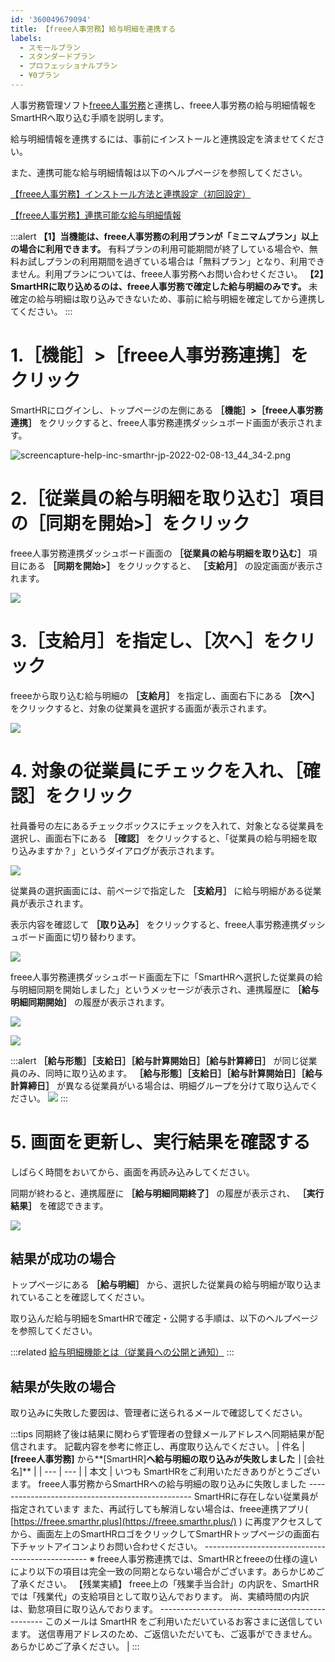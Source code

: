 ```yaml
---
id: '360049679094'
title: 【freee人事労務】給与明細を連携する
labels:
  - スモールプラン
  - スタンダードプラン
  - プロフェッショナルプラン
  - ¥0プラン
---
```

人事労務管理ソフト[freee人事労務](https://www.freee.co.jp/hr/)と連携し、freee人事労務の給与明細情報をSmartHRへ取り込む手順を説明します。

給与明細情報を連携するには、事前にインストールと連携設定を済ませてください。

また、連携可能な給与明細情報は以下のヘルプページを参照してください。

[【freee人事労務】インストール方法と連携設定（初回設定）](https://knowledge.smarthr.jp/hc/ja/articles/360026262773)

[【freee人事労務】連携可能な給与明細情報](https://knowledge.smarthr.jp/hc/ja/articles/360049747674)

:::alert
 **【1】当機能は、freee人事労務の利用プランが「ミニマムプラン」以上の場合に利用できます。** 
有料プランの利用可能期間が終了している場合や、無料お試しプランの利用期間を過ぎている場合は「無料プラン」となり、利用できません。利用プランについては、freee人事労務へお問い合わせください。
 **【2】SmartHRに取り込めるのは、freee人事労務で確定した給与明細のみです。** 
未確定の給与明細は取り込みできないため、事前に給与明細を確定してから連携してください。
:::

# 1.［機能］>［freee人事労務連携］をクリック

SmartHRにログインし、トップページの左側にある **［機能］>［freee人事労務連携］** をクリックすると、freee人事労務連携ダッシュボード画面が表示されます。

![screencapture-help-inc-smarthr-jp-2022-02-08-13_44_34-2.png](./screencapture-help-inc-smarthr-jp-2022-02-08-13_44_34-2.png)

# 2.［従業員の給与明細を取り込む］項目の［同期を開始>］をクリック

freee人事労務連携ダッシュボード画面の **［従業員の給与明細を取り込む］** 項目にある **［同期を開始>］** をクリックすると、 **［支給月］** の設定画面が表示されます。

![](./__________2022-02-09_15_19_16.png)

# 3.［支給月］を指定し、［次へ］をクリック

freeeから取り込む給与明細の **［支給月］** を指定し、画面右下にある **［次へ］** をクリックすると、対象の従業員を選択する画面が表示されます。

![](./__________2022-02-09_15_21_08.png)

# 4\. 対象の従業員にチェックを入れ、［確認］をクリック

社員番号の左にあるチェックボックスにチェックを入れて、対象となる従業員を選択し、画面右下にある **［確認］** をクリックすると、「従業員の給与明細を取り込みますか？」というダイアログが表示されます。

![](./__________2022-02-09_15_28_06.png)

従業員の選択画面には、前ページで指定した **［支給月］** に給与明細がある従業員が表示されます。

表示内容を確認して **［取り込み］** をクリックすると、freee人事労務連携ダッシュボード画面に切り替わります。

![](./__________2022-02-09_15_46_30.png)

freee人事労務連携ダッシュボード画面左下に「SmartHRへ選択した従業員の給与明細同期を開始しました」というメッセージが表示され、連携履歴に **［給与明細同期開始］** の履歴が表示されます。

![](./__________2021-01-29_16_18_20.png)

![](./__________2022-02-09_15_48_05.png)

:::alert
 **［給与形態］［支給日］［給与計算開始日］［給与計算締日］** が同じ従業員のみ、同時に取り込めます。
 **［給与形態］［支給日］［給与計算開始日］［給与計算締日］** が異なる従業員がいる場合は、明細グループを分けて取り込んでください。
![](./SmartHR_freee_01.png)
:::

# 5\. 画面を更新し、実行結果を確認する

しばらく時間をおいてから、画面を再読み込みしてください。

同期が終わると、連携履歴に **［給与明細同期終了］** の履歴が表示され、 **［実行結果］** を確認できます。

![](./__________2022-02-09_15_51_30.png)

## 結果が成功の場合

トップページにある **［給与明細］** から、選択した従業員の給与明細が取り込まれていることを確認してください。

取り込んだ給与明細をSmartHRで確定・公開する手順は、以下のヘルプページを参照してください。

:::related
[給与明細機能とは（従業員への公開と通知）](https://knowledge.smarthr.jp/hc/ja/articles/360026107314#toc--11)
:::

## 結果が失敗の場合

取り込みに失敗した要因は、管理者に送られるメールで確認してください。

:::tips
同期終了後は結果に関わらず管理者の登録メールアドレスへ同期結果が配信されます。
記載内容を参考に修正し、再度取り込んでください。
| 件名 | **\[freee人事労務\]** から**\[SmartHR\]**へ給与明細の取り込みが失敗しました｜**\[会社名\]** |
| --- | --- |
| 本文 |   いつも SmartHRをご利用いただきありがとうございます。  freee人事労務からSmartHRへの給与明細の取り込みに失敗しました  \------------------------------------------------- SmartHRに存在しない従業員が指定されています  また、再試行しても解消しない場合は、freee連携アプリ( [https://freee.smarthr.plus](https://freee.smarthr.plus/) ) に再度アクセスしてから、画面左上のSmartHRロゴをクリックしてSmartHRトップページの画面右下チャットアイコンよりお問い合わせください。 \------------------------------------------------- ※ freee人事労務連携では、SmartHRとfreeeの仕様の違いにより以下の項目は完全一致の同期とならない場合がございます。あらかじめご了承ください。  【残業実績】 freee上の「残業手当合計」の内訳を、SmartHRでは「残業代」の支給項目として取り込んでおります。 尚、実績時間の内訳は、勤怠項目に取り込んでおります。  \-------------------------------------------------  このメールは SmartHR をご利用いただいているお客さまに送信しています。 送信専用アドレスのため、ご返信いただいても、ご返事ができません。 あらかじめご了承ください。   |
:::
